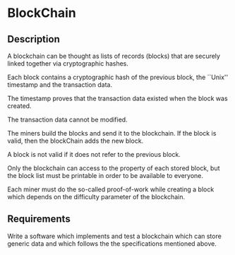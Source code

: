 # BlockChain

## Description

A blockchain can be thought as lists of records (blocks) that are securely linked together via cryptographic hashes. 

Each block contains a cryptographic hash of the previous block, the ``Unix'' timestamp and the transaction data. 

The timestamp proves that the transaction data existed when the block was created. 

The transaction data cannot be modified.

The miners build the blocks and send it to the blockchain. If the block is valid, then the blockChain adds the new block.

A block is not valid if it does not refer to the previous block.

Only the blockchain can access to the property of each stored block, but the block list must be printable in order to be available to everyone.

Each miner must do the so-called proof-of-work while creating a block which depends on the difficulty parameter of the blockchain.


## Requirements

Write a software which implements and test a blockchain which can store generic data and which follows the the specifications mentioned above.
